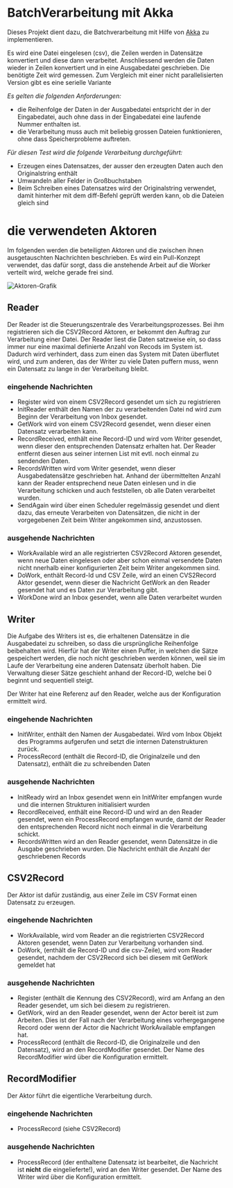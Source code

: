 # BatchVerarbeitung mit Akka

Dieses Projekt dient dazu, die Batchverarbeitung mit Hilfe von [Akka](http://akka.io) zu implementieren.

Es wird eine Datei eingelesen (csv), die Zeilen werden in Datensätze konvertiert und diese dann verarbeitet.
Anschliessend werden die Daten wieder in Zeilen konvertiert und in eine Ausgabedatei geschrieben. Die benötigte Zeit
wird gemessen. Zum Vergleich mit einer nicht parallelisierten Version gibt es eine serielle Variante

*Es gelten die folgenden Anforderungen:*

- die Reihenfolge der Daten in der Ausgabedatei entspricht der in der Eingabedatei, auch ohne dass in der Eingabedatei
 eine laufende Nummer enthalten ist.
- die Verarbeitung muss auch mit beliebig grossen Dateien funktionieren, ohne dass Speicherprobleme auftreten.

*Für diesen Test wird die folgende Verarbeitung durchgeführt:*

 - Erzeugen eines Datensatzes, der ausser den erzeugten Daten auch den Originalstring enthält
 - Umwandeln aller Felder in Großbuchstaben
 - Beim Schreiben eines Datensatzes wird der Originalstring verwendet, damit hinterher mit dem diff-Befehl geprüft
 werden kann, ob die Dateien gleich sind

# die verwendeten Aktoren

Im folgenden werden die beteiligten Aktoren und die zwischen ihnen ausgetauschten Nachrichten beschrieben. Es wird
ein Pull-Konzept verwendet, das dafür sorgt, dass die anstehende Arbeit auf die Worker verteilt wird,
welche gerade frei sind.

![Aktoren-Grafik](https://bitbucket.org/sothawo/akkabatch/downloads/AkkaBatch.svg)

## Reader

Der Reader ist die Steuerungszentrale des Verarbeitungsprozesses. Bei ihm registrieren sich die CSV2Record Aktoren,
er bekommt den Auftrag zur Verarbeitung einer Datei. Der Reader liest die Daten satzweise ein,
so dass immer nur eine maximal definierte Anzahl von Recods im System ist. Dadurch wird verhindert,
dass zum einen das System mit Daten überflutet wird, und zum anderen, das der Writer zu viele Daten puffern muss,
wenn ein Datensatz zu lange in der Verarbeitung  bleibt.

### eingehende Nachrichten

- Register wird von einem CSV2Record gesendet um sich zu registrieren
- InitReader enthält den Namen der zu verarbeitenden Datei nd wird zum Beginn der Verarbeitung von Inbox gesendet.
- GetWork wird von einem CSV2Record gesendet, wenn dieser einen Datensatz verarbeiten kann.
- RecordReceived, enthält eine Record-ID und wird vom Writer gesendet, wenn dieser den entsprechenden Datensatz
erhalten hat. Der Reader entfernt diesen aus seiner internen List mit evtl. noch einmal zu sendenden Daten.
- RecordsWritten wird vom Writer gesendet, wenn dieser Ausgabedatensätze geschrieben hat. Anhand der übermittelten
Anzahl kann der Reader entsprechend neue Daten einlesen und in die Verarbeitung schicken und auch feststellen,
ob alle Daten verarbeitet wurden.
- SendAgain wird über einen Scheduler regelmässig gesendet und dient dazu, das erneute Verarbeiten von Datensätzen,
die nicht in der vorgegebenen Zeit beim Writer angekommen sind, anzustossen.

### ausgehende Nachrichten

- WorkAvailable wird an alle registrierten CSV2Record Aktoren gesendet, wenn neue Daten eingelesen oder aber schon
einmal versendete Daten nicht nnerhalb einer konfigurierten Zeit beim Writer angekommen sind.
- DoWork, enthält Record-Id und CSV Zeile, wird an einen CVS2Record Aktor gesendet,
wenn dieser die Nachricht GetWork an den Reader gesendet hat und es Daten zur Verarbeitung gibt.
- WorkDone wird an Inbox gesendet, wenn alle Daten verarbeitet wurden

## Writer

Die Aufgabe des Writers ist es, die erhaltenen Datensätze in die Ausgabedatei zu schreiben,
so dass die ursprüngliche Reihenfolge beibehalten wird. Hierfür hat der Writer einen Puffer,
in welchen  die Sätze gespeichert werden, die noch nicht geschrieben werden können,
weil sie im Laufe der Verarbeitung eine anderen Datensatz überholt haben. Die Verwaltung dieser Sätze geschieht
anhand der Record-ID, welche bei 0 beginnt und sequentiell steigt.

Der Writer hat eine Referenz auf den Reader, welche aus der Konfiguration ermittelt wird.

### eingehende Nachrichten

- InitWriter, enthält den Namen der Ausgabedatei. Wird vom Inbox Objekt des Programms aufgerufen und setzt die
internen Datenstrukturen zurück.
- ProcessRecord (enthält die Record-ID, die Originalzeile und den Datensatz), enthält die zu schreibenden Daten

### ausgehende Nachrichten

- InitReady wird an Inbox gesendet wenn ein InitWriter empfangen wurde und die internen Strukturen initialisiert
wurden
- RecordReceived, enthält eine Record-ID und wird an den Reader gesendet, wenn ein ProcessRecord empfangen wurde,
damit der Reader den entsprechenden Record nicht noch einmal in die Verarbeitung schickt.
- RecordsWritten wird an den Reader gesendet, wenn Datensätze in die Ausgabe geschrieben wurden. Die Nachricht
enthält die Anzahl der geschriebenen Records

## CSV2Record
Der Aktor ist dafür zuständig, aus einer Zeile im CSV Format einen Datensatz zu erzeugen.

### eingehende Nachrichten
- WorkAvailable, wird vom Reader an die registrierten CSV2Record Aktoren gesendet,
wenn Daten zur Verarbeitung vorhanden sind.
- DoWork, (enthält die Record-ID und die csv-Zeile), wird vom Reader gesendet, nachdem der CSV2Record sich bei diesem
 mit GetWork gemeldet hat

### ausgehende Nachrichten
- Register (enthält die Kennung des CSV2Record), wird am Anfang an den Reader gesendet,
um sich bei diesem zu registrieren.
- GetWork, wird an den Reader gesendet, wenn der Actor bereit ist zum Arbeiten. Dies ist der Fall nach der
Verarbeitung eines vorhergegangene Record oder wenn der Actor die Nachricht WorkAvailable empfangen hat.
- ProcessRecord (enthält die Record-ID, die Originalzeile und den Datensatz), wird an den RecordModifier gesendet.
Der Name des RecordModifier wird über die Konfiguration ermittelt.

## RecordModifier
Der Aktor führt die eigentliche Verarbeitung durch.

### eingehende Nachrichten
- ProcessRecord (siehe CSV2Record)

### ausgehende Nachrichten
- ProcessRecord (der enthaltene Datensatz ist bearbeitet, die Nachricht ist **nicht** die eingelieferte!),
wird an den Writer gesendet. Der Name des Writer wird über die Konfiguration ermittelt.

